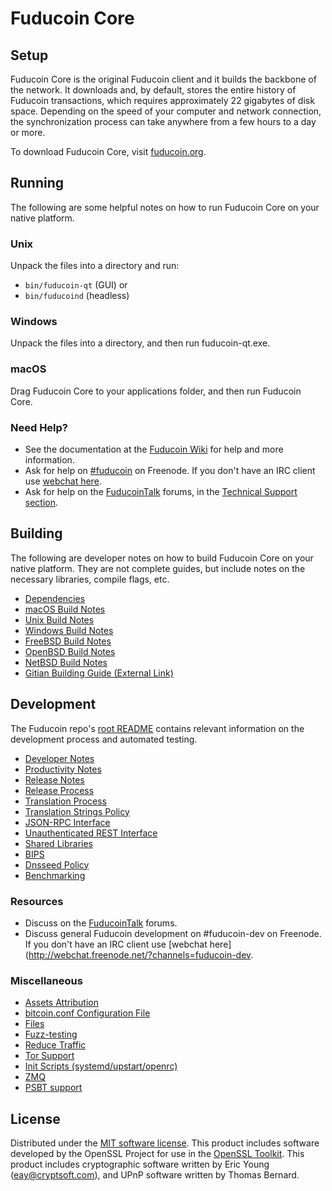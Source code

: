 Fuducoin Core
=============

Setup
---------------------
Fuducoin Core is the original Fuducoin client and it builds the backbone of the network. It downloads and, by default, stores the entire history of Fuducoin transactions, which requires approximately 22 gigabytes of disk space. Depending on the speed of your computer and network connection, the synchronization process can take anywhere from a few hours to a day or more.

To download Fuducoin Core, visit [fuducoin.org](https://fuducoin.org/).

Running
---------------------
The following are some helpful notes on how to run Fuducoin Core on your native platform.

### Unix

Unpack the files into a directory and run:

- `bin/fuducoin-qt` (GUI) or
- `bin/fuducoind` (headless)

### Windows

Unpack the files into a directory, and then run fuducoin-qt.exe.

### macOS

Drag Fuducoin Core to your applications folder, and then run Fuducoin Core.

### Need Help?

* See the documentation at the [Fuducoin Wiki](https://fuducoin.info/)
for help and more information.
* Ask for help on [#fuducoin](http://webchat.freenode.net?channels=fuducoin) on Freenode. If you don't have an IRC client use [webchat here](http://webchat.freenode.net?channels=fuducoin).
* Ask for help on the [FuducoinTalk](https://fuducointalk.io/) forums, in the [Technical Support section](https://fuducointalk.io/c/technical-support).

Building
---------------------
The following are developer notes on how to build Fuducoin Core on your native platform. They are not complete guides, but include notes on the necessary libraries, compile flags, etc.

- [Dependencies](dependencies.md)
- [macOS Build Notes](build-osx.md)
- [Unix Build Notes](build-unix.md)
- [Windows Build Notes](build-windows.md)
- [FreeBSD Build Notes](build-freebsd.md)
- [OpenBSD Build Notes](build-openbsd.md)
- [NetBSD Build Notes](build-netbsd.md)
- [Gitian Building Guide (External Link)](https://github.com/bitcoin-core/docs/blob/master/gitian-building.md)

Development
---------------------
The Fuducoin repo's [root README](/README.md) contains relevant information on the development process and automated testing.

- [Developer Notes](developer-notes.md)
- [Productivity Notes](productivity.md)
- [Release Notes](release-notes.md)
- [Release Process](release-process.md)
- [Translation Process](translation_process.md)
- [Translation Strings Policy](translation_strings_policy.md)
- [JSON-RPC Interface](JSON-RPC-interface.md)
- [Unauthenticated REST Interface](REST-interface.md)
- [Shared Libraries](shared-libraries.md)
- [BIPS](bips.md)
- [Dnsseed Policy](dnsseed-policy.md)
- [Benchmarking](benchmarking.md)

### Resources
* Discuss on the [FuducoinTalk](https://fuducointalk.io/) forums.
* Discuss general Fuducoin development on #fuducoin-dev on Freenode. If you don't have an IRC client use [webchat here](http://webchat.freenode.net/?channels=fuducoin-dev.

### Miscellaneous
- [Assets Attribution](assets-attribution.md)
- [bitcoin.conf Configuration File](bitcoin-conf.md)
- [Files](files.md)
- [Fuzz-testing](fuzzing.md)
- [Reduce Traffic](reduce-traffic.md)
- [Tor Support](tor.md)
- [Init Scripts (systemd/upstart/openrc)](init.md)
- [ZMQ](zmq.md)
- [PSBT support](psbt.md)

License
---------------------
Distributed under the [MIT software license](/COPYING).
This product includes software developed by the OpenSSL Project for use in the [OpenSSL Toolkit](https://www.openssl.org/). This product includes
cryptographic software written by Eric Young ([eay@cryptsoft.com](mailto:eay@cryptsoft.com)), and UPnP software written by Thomas Bernard.
